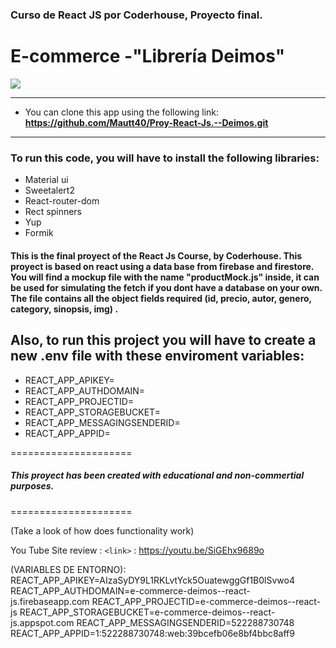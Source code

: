 ### Curso de React JS por Coderhouse, Proyecto final.

# E-commerce -"Librería Deimos"

![](https://res.cloudinary.com/dybaqgqte/image/upload/v1683927889/Librer%C3%ADa%20Deimos/Deimos-logo_ttsklz.png)
_______________________________________________________
- You can clone this app using the following link: **https://github.com/Mautt40/Proy-React-Js.--Deimos.git**

_______________________________________________________
### To run this code, you will have to install the following libraries:
- Material ui
- Sweetalert2
- React-router-dom
- Rect spinners
- Yup
- Formik


#### This is the final proyect of the React Js Course, by Coderhouse. This proyect is based on react using a data base from firebase and firestore. You will find a mockup file with the name "productMock.js" inside, it can be used for simulating the fetch if you dont have a database on your own. The file contains all the object fields required (id, precio, autor, genero, category, sinopsis, img) . 

## Also, to run this project you will have to create a new .env file with these enviroment variables:

- REACT_APP_APIKEY=
- REACT_APP_AUTHDOMAIN=
- REACT_APP_PROJECTID=
- REACT_APP_STORAGEBUCKET=
- REACT_APP_MESSAGINGSENDERID=
- REACT_APP_APPID=

=====================
#####  This proyect has been created with educational and non-commertial purposes.
=====================

(Take a look of how does functionality work)

You Tube Site review :
`<link>` : <https://youtu.be/SiGEhx9689o>


(VARIABLES DE ENTORNO): 
REACT_APP_APIKEY=AIzaSyDY9L1RKLvtYck5OuatewggGf1B0lSvwo4
REACT_APP_AUTHDOMAIN=e-commerce-deimos--react-js.firebaseapp.com
REACT_APP_PROJECTID=e-commerce-deimos--react-js
REACT_APP_STORAGEBUCKET=e-commerce-deimos--react-js.appspot.com
REACT_APP_MESSAGINGSENDERID=522288730748
REACT_APP_APPID=1:522288730748:web:39bcefb06e8bf4bbc8aff9
